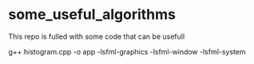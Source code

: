 # some_useful_algorithms
This repo is fulled with some code that can be usefull


g++ histogram.cpp -o app -lsfml-graphics -lsfml-window -lsfml-system
